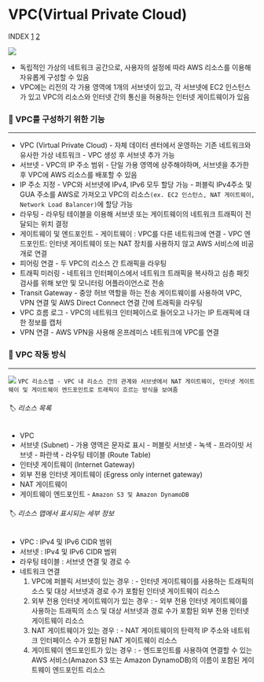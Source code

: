 # VPC(Virtual Private Cloud)

INDEX
[1](#-vpc를-구성하기-위한-기능)
[2](#-vpc-작동방식)

![](https://i.imgur.com/6HySO3B.png)

- 독립적인 가상의 네트워크 공간으로, 사용자의 설정에 따라 AWS 리소스를 이용해 자유롭게 구성할 수 있음
- VPC에는 리전의 각 가용 영역에 1개의 서브넷이 있고, 각 서브넷에 EC2 인스턴스가 있고 VPC의 리소스와 인터넷 간의 통신을 허용하는 인터넷 게이트웨이가 있음


### 📌 VPC를 구성하기 위한 기능
---
- VPC (Virtual Private Cloud)
	\- 자체 데이터 센터에서 운영하는 기존 네트워크와 유사한 가상 네트워크
	\- VPC 생성 후 서브넷 추가 가능
- 서브넷
	\-  VPC의 IP 주소 범위
	\- 단일 가용 영역에 상주해야하며, 서브넷을 추가한 후 VPC에 AWS 리소스를 배포할 수 있음
- IP 주소 지정
	\-  VPC와 서브넷에 IPv4, IPv6 모두 할당 가능
	\- 퍼블릭 IPv4주소 및 GUA 주소를 AWS로 가져오고 VPC의 리소스`(ex. EC2 인스턴스, NAT 게이트웨이, Network Load Balancer)`에 할당 가능
- 라우팅
	\- 라우팅 테이블을 이용해 서브넷 또는 게이트웨이의 네트워크 트래픽이 전달되는 위치 결정
- 게이트웨이 및 엔드포인트
	\- 게이트웨이 : VPC를 다른 네트워크에 연결
	\- VPC 엔드포인트: 인터넷 게이트웨이 또는 NAT 장치를 사용하지 않고 AWS 서비스에 비공개로 연결
- 피어링 연결
	\- 두 VPC의 리소스 간 트래픽을 라우팅
- 트래픽 미러링
	\- 네트워크 인터페이스에서 네트워크 트래픽을 복사하고 심층 패킷 검사를 위해 보안 및 모니터링 어플라이언스로 전송
- Transit Gateway
	\- 중앙 허브 역할을 하는 전송 게이트웨이를 사용하여 VPC, VPN 연결 및 AWS Direct Connect 연결 간에 트래픽을 라우팅
- VPC 흐름 로그
	\- VPC의 네트워크 인터페이스로 들어오고 나가는 IP 트래픽에 대한 정보를 캡처
- VPN 연결
	\- AWS VPN을 사용해 온프레미스 네트워크에 VPC를 연결


### 📌 VPC 작동 방식
---
  ![](https://i.imgur.com/ZHA1nsF.png)
`VPC 리소스맵 - VPC 내 리소스 간의 관계와 서브넷에서 NAT 게이트웨이, 인터넷 게이트웨이 및 게이트웨이 엔드포인트로 트래픽이 흐르는 방식을 보여줌` 

###### 🏷️ 리소스 목록
- VPC
- 서브넷 (Subnet)
	\- 가용 영역은 문자로 표시
	\- 퍼블릿 서브넷 - 녹색
	\- 프라이빗 서브넷 - 파란색
	\- 라우팅 테이블 (Route Table)
- 인터넷 게이트웨이 (Internet Gateway)
- 외부 전용 인터넷 게이트웨이 (Egress only internet gateway)
-  NAT 게이트웨이
-  게이트웨이 엔드포인트 - `Amazon S3 및 Amazon DynamoDB`

###### 🏷️ 리소스 맵에서 표시되는 세부 정보
- VPC : IPv4 및 IPv6 CIDR 범위
- 서브넷 : IPv4 및 IPv6 CIDR 범위
- 라우팅 테이블 : 서브넷 연결 및 경로 수
- 네트워크 연결
	1. VPC에 퍼블릭 서브넷이 있는 경우 :
		\- 인터넷 게이트웨이를 사용하는 트래픽의 소스 및 대상 서브넷과 경로 수가 포함된 인터넷 게이트웨이 리소스
	2.  외부 전용 인터넷 게이트웨이가 있는 경우 :
		\- 외부 전용 인터넷 게이트웨이를 사용하는 트래픽의 소스 및 대상 서브넷과 경로 수가 포함된 외부 전용 인터넷 게이트웨이 리소스
	3. NAT 게이트웨이가 있는 경우 :
		\- NAT 게이트웨이의 탄력적 IP 주소와 네트워크 인터페이스 수가 포함된 NAT 게이트웨이 리소스
	4. 게이트웨이 엔드포인트가 있는 경우 : 
		\- 엔드포인트를 사용하여 연결할 수 있는 AWS 서비스(Amazon S3 또는 Amazon DynamoDB)의 이름이 포함된 게이트웨이 엔드포인트 리소스

